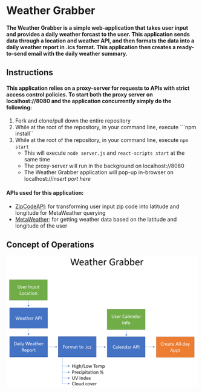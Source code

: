 # Weather Grabber

#### The Weather Grabber is a simple web-application that takes user input and provides a daily weather forcast to the user. This application sends data through a location and weather API, and then formats the data into a daily weather report in .ics format. This application then creates a ready-to-send email with the daily weather summary.

## Instructions

#### This application relies on a proxy-server for requests to APIs with strict access control policies. To start both the proxy server on localhost://8080 and the application concurrently simply do the following:
1. Fork and clone/pull down the entire repository
2. While at the root of the repository, in your command line, execute ```npm install``
3. While at the root of the repository, in your command line, execute ```npm start```
    - This will execute ```node server.js``` and ```react-scripts start``` at the same time
    - The proxy-server will run in the background on localhost://8080
    - The Weather Grabber application will pop-up in-browser on localhost://*insert port here*

#### APIs used for this application:
- [ZipCodeAPI](https://www.zipcodeapi.com/): for transforming user input zip code into latitude and longitude for MetaWeather querying
- [MetaWeather](https://www.metaweather.com/): for getting weather data based on the latitude and longitude of the user

## Concept of Operations

![ConOps](./description/ConOps.png)